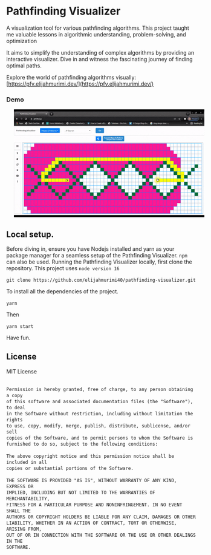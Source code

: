 # Pathfinding Visualizer

A visualization tool for various pathfinding algorithms.  This project taught me valuable lessons in algorithmic understanding, problem-solving, and optimization

It aims to simplify the understanding of complex algorithms by providing an interactive visualizer. Dive in and witness the fascinating journey of finding optimal paths. 

Explore the world of pathfinding algorithms visually: [https://pfv.elijahmurimi.dev/](https://pfv.elijahmurimi.dev/)

### Demo
<img 
	src="demo/pfv40.gif" 
	alt="Demo" hspace="20" />

 ## Local setup.
 Before diving in, ensure you have Nodejs installed and yarn as your package manager for a seamless setup of the Pathfinding Visualizer. `npm` can also be used. Running the Pathfinding Visualizer locally, first clone the repository. This project uses `node version 16`

 	git clone https://github.com/elijahmurimi40/pathfinding-visualizer.git

  To install all the dependencies of the project.

  	yarn
Then

	yarn start

 Have fun.
## License

MIT License

```Copyright (c) 2021 fortie40

Permission is hereby granted, free of charge, to any person obtaining a copy
of this software and associated documentation files (the "Software"), to deal
in the Software without restriction, including without limitation the rights
to use, copy, modify, merge, publish, distribute, sublicense, and/or sell
copies of the Software, and to permit persons to whom the Software is
furnished to do so, subject to the following conditions:

The above copyright notice and this permission notice shall be included in all
copies or substantial portions of the Software.

THE SOFTWARE IS PROVIDED "AS IS", WITHOUT WARRANTY OF ANY KIND, EXPRESS OR
IMPLIED, INCLUDING BUT NOT LIMITED TO THE WARRANTIES OF MERCHANTABILITY,
FITNESS FOR A PARTICULAR PURPOSE AND NONINFRINGEMENT. IN NO EVENT SHALL THE
AUTHORS OR COPYRIGHT HOLDERS BE LIABLE FOR ANY CLAIM, DAMAGES OR OTHER
LIABILITY, WHETHER IN AN ACTION OF CONTRACT, TORT OR OTHERWISE, ARISING FROM,
OUT OF OR IN CONNECTION WITH THE SOFTWARE OR THE USE OR OTHER DEALINGS IN THE
SOFTWARE.
